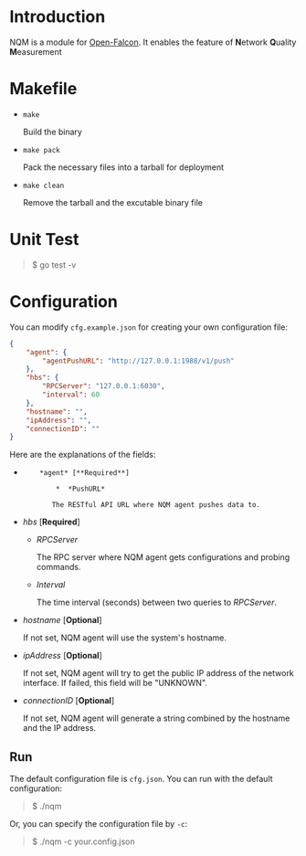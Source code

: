 # Introduction

NQM is a module for [Open-Falcon](https://github.com/open-falcon/). It enables the feature of **N**etwork **Q**uality **M**easurement



# Makefile

*  `make`

      Build the binary

*  `make pack`

      Pack the necessary files into a tarball for deployment

*  `make clean`

      Remove the tarball and the excutable binary file





# Unit Test

> $ go test -v



# Configuration

You can modify `cfg.example.json` for creating your own configuration file:

```json
{
	"agent": {
		"agentPushURL": "http://127.0.0.1:1988/v1/push"
	},
	"hbs": {
		"RPCServer": "127.0.0.1:6030",
		"interval": 60
	},
	"hostname": "",
	"ipAddress": "",
	"connectionID": ""
}
```

Here are the explanations of the fields:

*         *agent* [**Required**]

              *  *PushURL*

             The RESTful API URL where NQM agent pushes data to.



* *hbs* [**Required**]

  * *RPCServer*

    The RPC server where NQM agent gets configurations and probing commands.

  * *Interval*

    The time interval (seconds) between two queries to *RPCServer*.


* *hostname* [**Optional**]

  If not set, NQM agent will use the system's hostname.

* *ipAddress* [**Optional**]

  If not set, NQM agent will try to get the public IP address of the network interface. If failed, this field will be "UNKNOWN".

* *connectionID* [**Optional**]

  If not set, NQM agent will generate a string combined by the hostname and the IP address.



## Run

The default configuration file is `cfg.json`. You can run with the default configuration:

> $ ./nqm

Or, you can specify the configuration file by `-c`:

> $ ./nqm -c your.config.json
